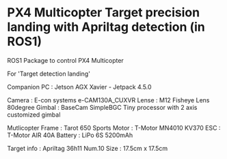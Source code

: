 # PX4 Multicopter Target precision landing with Apriltag detection (in ROS1)

ROS1 Package to control PX4 Multicopter

For 'Target detection landing'

<Test Hardware>

Companion PC : Jetson AGX Xavier - Jetpack 4.5.0

Camera : E-con systems e-CAM130A_CUXVR
Lense : M12 Fisheye Lens 80degree
Gimbal : BaseCam SimpleBGC Tiny processor with 2 axis customized gimbal

Mutlicopter Frame : Tarot 650 Sports
Motor : T-Motor MN4010 KV370
ESC : T-Motor AIR 40A
Battery : LiPo 6S 5200mAh

<Landing Target>
Target info : Apriltag 36h11 Num.10
Size : 17.5cm x 17.5cm
